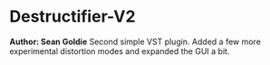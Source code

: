 # Destructifier-V2
**Author: Sean Goldie**
Second simple VST plugin. Added a few more experimental distortion modes and expanded the GUI a bit.
